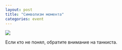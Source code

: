 ```yaml
---
layout: post
title: "Символизм момента"
categories: event
---
```

![](https://pics.livejournal.com/quillcraft/pic/0016pp5b)

Если кто не понял, обратите внимание на танкиста.